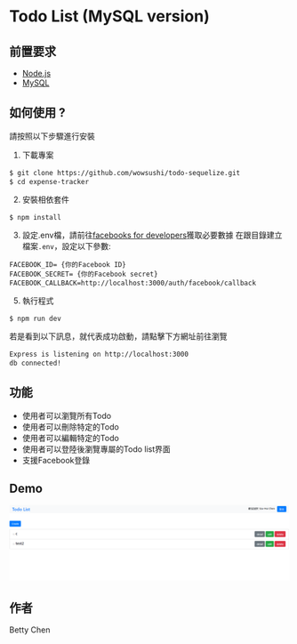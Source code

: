 # Todo List (MySQL version)

## 前置要求
+ [Node.js](https://nodejs.org/en/)
+ [MySQL](https://dev.mysql.com/downloads/windows/installer/)


## 如何使用 ?
請按照以下步驟進行安裝

1. 下載專案
```
$ git clone https://github.com/wowsushi/todo-sequelize.git
$ cd expense-tracker
```

2. 安裝相依套件
```
$ npm install
```

3. 設定.env檔，請前往[facebooks for developers](https://developers.facebook.com/)獲取必要數據
在跟目錄建立檔案`.env`，設定以下參數:
```
FACEBOOK_ID= {你的Facebook ID}
FACEBOOK_SECRET= {你的Facebook secret}
FACEBOOK_CALLBACK=http://localhost:3000/auth/facebook/callback
```

5. 執行程式
```
$ npm run dev
```
若是看到以下訊息，就代表成功啟動，請點擊下方網址前往瀏覽
```
Express is listening on http://localhost:3000
db connected!
```

## 功能
+ 使用者可以瀏覽所有Todo
+ 使用者可以刪除特定的Todo
+ 使用者可以編輯特定的Todo
+ 使用者可以登陸後瀏覽專屬的Todo list界面
+ 支援Facebook登錄

## Demo
![sample1](https://github.com/wowsushi/todo-sequelize/blob/master/public/imgs/sample1.png?raw=true)


## 作者
Betty Chen

